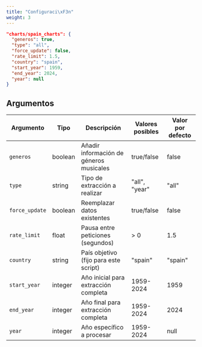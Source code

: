 ```yaml
---
title: "Configuraci\xF3n"
weight: 3
---
```


```json
"charts/spain_charts": {
  "generos": true,
  "type": "all",
  "force_update": false,
  "rate_limit": 1.5,
  "country": "spain",
  "start_year": 1959,
  "end_year": 2024,
  "year": null
}
```

## Argumentos

|Argumento|Tipo|Descripción|Valores posibles|Valor por defecto|
|---|---|---|---|---|
|`generos`|boolean|Añadir información de géneros musicales|true/false|false|
|`type`|string|Tipo de extracción a realizar|"all", "year"|"all"|
|`force_update`|boolean|Reemplazar datos existentes|true/false|false|
|`rate_limit`|float|Pausa entre peticiones (segundos)|> 0|1.5|
|`country`|string|País objetivo (fijo para este script)|"spain"|"spain"|
|`start_year`|integer|Año inicial para extracción completa|1959-2024|1959|
|`end_year`|integer|Año final para extracción completa|1959-2024|2024|
|`year`|integer|Año específico a procesar|1959-2024|null|